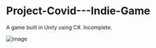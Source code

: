 # Project-Covid---Indie-Game

A game built in Unity using C#.
Incomplete. 

![image](https://user-images.githubusercontent.com/43026478/166080696-a45e0a39-01a0-462c-b518-2defaa446976.png)
